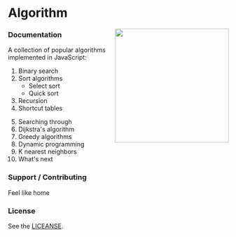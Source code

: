 # Algorithm

<img align="right" height="260" src="https://image.flaticon.com/icons/png/512/1119/1119005.png">

### Documentation

A collection of popular algorithms implemented in JavaScript:

1. Binary search
2. Sort algorithms
   - Select sort
   - Quick sort
3. Recursion
4. Shortcut tables

5) Searching through
6) Dijkstra's algorithm
7) Greedy algorithms
8) Dynamic programming
9) K nearest neighbors
10) What's next

### Support / Contributing

Feel like home

### License

See the [LICEANSE](LICEANSE).
